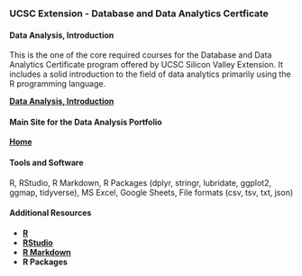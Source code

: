 ### UCSC Extension - Database and Data Analytics Certficate

#### Data Analysis, Introduction

This is the one of the core required courses for the Database and Data Analytics Certificate program offered by UCSC Silicon Valley Extension. It includes a 
solid introduction to the field of data analytics primarily using the R programming language.

**[Data Analysis, Introduction](https://dduril.github.io/ucscx-data-analytics/data-analysis/)**

#### Main Site for the Data Analysis Portfolio

**[Home](https://dduril.github.io/ucscx-data-analytics/)**

#### Tools and Software

R, RStudio, R Markdown, R Packages (dplyr, stringr, lubridate, ggplot2, ggmap, tidyverse), MS Excel, Google Sheets, File formats (csv, tsv, txt, json)

#### Additional Resources

- **[R](https://cran.r-project.org/)**
- **[RStudio](https://www.rstudio.com/)**
- **[R Markdown](http://rmarkdown.rstudio.com/)**
- **R Packages**
